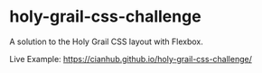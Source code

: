 # holy-grail-css-challenge
A solution to the Holy Grail CSS layout with Flexbox.

Live Example: <https://cianhub.github.io/holy-grail-css-challenge/>
